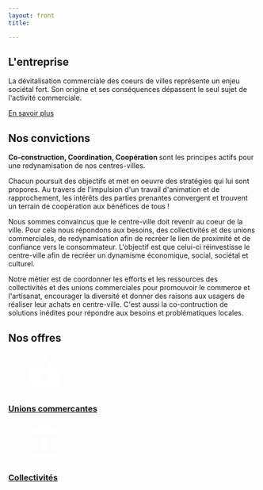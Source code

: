 ```yaml
---
layout: front
title:

---
```


## L'entreprise

La dévitalisation commerciale des coeurs de villes représente un enjeu sociétal fort. Son origine et ses conséquences dépassent le seul sujet de l'activité commerciale.

<a href="/ensavoirplus/entreprise" type="button" class="btn btn-primary">En savoir plus</a>

## Nos convictions

<b>Co-construction, Coordination, Coopération </b> sont les principes actifs pour une redynamisation de nos centres-villes.

Chacun poursuit des objectifs et met en oeuvre des stratégies qui lui sont propores. Au travers de l'impulsion d'un travail d'animation et de rapprochement, les intérêts des parties prenantes convergent et trouvent un terrain de coopération aux bénéfices de tous !

Nous sommes convaincus que le centre-ville doit revenir au coeur de la ville. Pour cela nous répondons aux besoins, des collectivités et des unions commerciales, de redynamisation afin de recréer le lien de proximité et de confiance vers le consommateur. L'objectif est que celui-ci réinvestisse le centre-ville afin de recréer un dynamisme économique, social, sociétal et culturel.

Notre métier est de coordonner les efforts et les ressources des collectivités et des unions commerciales pour promouvoir le commerce et l'artisanat, encourager la diversité et donner des raisons aux usagers de réaliser leur achats en centre-ville. C'est aussi la co-contruction de solutions inédites pour répondre aux besoins et problématiques locales.

## Nos offres

<div class="icons-banner">
  <div >
    <a href="/offres/unions-commerciales" class="icon-card">
      <div class="icon-card-body">
        <div style="padding:0 35px">
          <svg fill="#FFFFFF" height="80" viewBox="0 0 24 24" width="80" xmlns="http://www.w3.org/2000/svg">
              <path d="M0 0h24v24H0z" fill="none"/>
              <path d="M17.21 9l-4.38-6.56c-.19-.28-.51-.42-.83-.42-.32 0-.64.14-.83.43L6.79 9H2c-.55 0-1 .45-1 1 0 .09.01.18.04.27l2.54 9.27c.23.84 1 1.46 1.92 1.46h13c.92 0 1.69-.62 1.93-1.46l2.54-9.27L23 10c0-.55-.45-1-1-1h-4.79zM9 9l3-4.4L15 9H9zm3 8c-1.1 0-2-.9-2-2s.9-2 2-2 2 .9 2 2-.9 2-2 2z"/>
          </svg>
        </div>
        <h3 class="icon-card-text">
          Unions commercantes
        </h3>
      </div>
    </a>
    <a href="/offres/collectivite" class="icon-card">
      <div class="icon-card-body">
        <div style="padding:0 35px">
        <svg fill="#FFFFFF" height="80" viewBox="0 0 24 24" width="80" xmlns="http://www.w3.org/2000/svg">
            <path d="M0 0h24v24H0z" fill="none"/>
            <path d="M4 10v7h3v-7H4zm6 0v7h3v-7h-3zM2 22h19v-3H2v3zm14-12v7h3v-7h-3zm-4.5-9L2 6v2h19V6l-9.5-5z"/>
        </svg>
        </div>
        <h3 class="icon-card-text">
          Collectivités
        </h3>
      </div>
    </a>
  </div>
</div>
